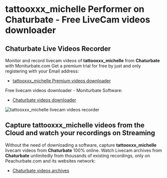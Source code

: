 # tattooxxx_michelle Performer on Chaturbate - Free LiveCam videos downloader

## Chaturbate Live Videos Recorder

Monitor and record livecam videos of **tattooxxx_michelle** from **Chaturbate** with Moniturbate.com
Get a premium trial for free by just and only registering with your Email address:
* [tattooxxx_michelle Premium videos downloader](https://moniturbate.com/request-demo-licence-key.html)

Free livecam videos downloader - Moniturbate Software:
* [Chaturbate videos downloader](https://moniturbate.com/moniturbate-download-software.html)

![tattooxxx_michelle livecam videos recorder](https://peachurnet.com/templates/moniturbate-software.png)


## Capture tattooxxx_michelle videos from the Cloud and watch your recordings on Streaming

Without the need of downloading a software, capture **tattooxxx_michelle** livecam videos from **Chaturbate** 100% online.
Watch Livecam archives from **Chaturbate** unlimitedly from thousands of existing recordings, only on Peachurbate.com and its websites network:
* [Chaturbate videos archives](https://peachurnet.com/)